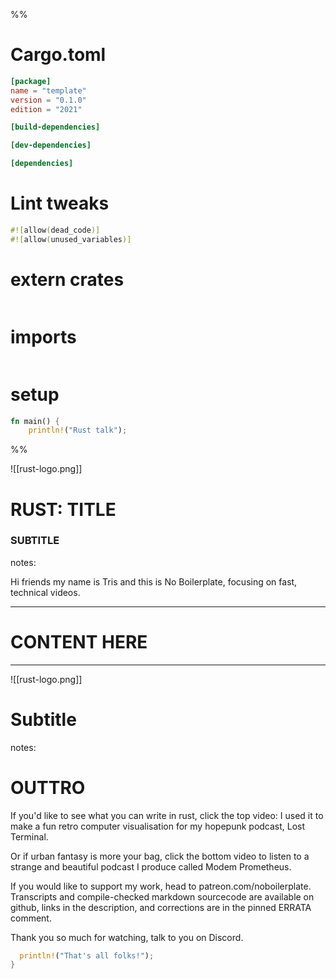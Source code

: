 %%
<style>
:root {--r-code-font: "FiraCode Nerd Font";}
</style>

# Cargo.toml 
```toml
[package]
name = "template"
version = "0.1.0"
edition = "2021"

[build-dependencies]

[dev-dependencies]

[dependencies]
```

# Lint tweaks
```rust
#![allow(dead_code)]
#![allow(unused_variables)]
```

# extern crates

```rust

```

# imports
```rust
```

# setup

```rust
fn main() {
	println!("Rust talk");

```
%%

![[rust-logo.png]]

# RUST: TITLE
### SUBTITLE

notes:

Hi friends my name is Tris and this is No Boilerplate, focusing on fast, technical videos.


---

# CONTENT HERE



---


![[rust-logo.png]]

# Subtitle 


notes:

# OUTTRO

If you'd like to see what you can write in rust, click the top video: I used it to make a fun retro computer visualisation for my hopepunk podcast, Lost Terminal.

Or if urban fantasy is more your bag, click the bottom video to listen to a strange and beautiful podcast I produce called Modem Prometheus.

If you would like to support my work, head to patreon.com/noboilerplate.
Transcripts and compile-checked markdown sourcecode are available on github, links in the description, and corrections are in the pinned ERRATA comment.

Thank you so much for watching, talk to you on Discord.

```rust
  println!("That's all folks!");
} 
```